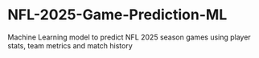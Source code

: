 # NFL-2025-Game-Prediction-ML
Machine Learning model to predict NFL 2025 season games using player stats, team metrics and match history

